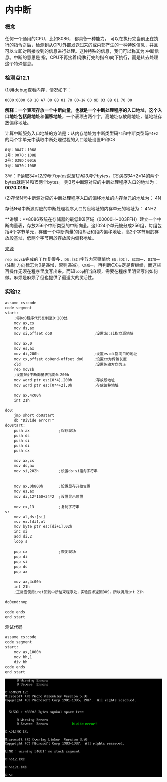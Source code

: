 # 内中断

### 概念

任何一个通用的CPU，比如8086， 都具备一种能力， 可以在执行完当前正在执行的指令之后，检测到从CPU外部发送过来的或内部产生的一种特殊信息，并且可以立即对所接收到的信息进行处理。这种特殊的信息，我们可以称其为:中断信息。中断的意思是
指，CPU不再接着(刚执行完的指令)向下执行，而是转去处理这个特殊信息。

### 检测点12.1

(1)用debug查看内存，情况如下：

`0000:0000 68 10 A7 00 8B 01 70 00-16 00 9D 03 8B 01 70 00`

**解释：**一个表项存放一个中断向量，也就是一个中断处理程序的入口地址，这个入口地址包括**段地址**和**偏移地址**，一个表项占两个字，高地址存放段地址，低地址存放偏移地址。

 计算中断服务入口地址的方法是：从内存地址为中断类型码`*4`和中断类型码`*4+2`的两个字单元中读取中断处理过程的入口地址设置IP和CS

   ```assembly
 0号：00A7：1068
 1号：0070：108B
 2号：039D：0016
 3号：0070：108B
   ```



   3号：IP读取3*4=12的两个bytes就是12和13两个bytes，CS读取3*4+2=14的两个bytes就是14和15两个bytes。
   则3号中断源对应的中断处理程序入口的地址为：**0070:018b**


(2)存储N号中断源对应的中断处理程序入口的偏移地址的内存单元的地址为： 4N

存储N号中断源对应的中断处理程序入口的段地址的内存单元的地址为：  4N+2

 **讲解：**8086系统在存储器的最低1KB区域（00000H~003FFH）建立一个中断向量表，存放256个中断类型的中断向量。这1024个单元被分成256组，每组包括4个字节单元，存储一个中断向量的段基址和段内偏移地址，高2个字节用於存放段基址，低两个字节用於存放段内偏移地址。

[来源](http://blog.sina.com.cn/s/blog_171daf8e00102xcow.html)

`rep movsb`完成的工作复很多，`DS:[SI]`字节内容赋值给 `ES:[DI]`，`SI加一`，`DI加一`(注制:方向标志为0是递增，否则递减)，`CX减一`，再判断CX决定是否继续，而这些百操作无须在程序里度写出来。而知`loop`相当麻烦，需要在程序里明显写出如何做。麻烦是麻烦了但也提供了最道大的灵活性。

### 实验12

```assembly
assume cs:code
code segment	
start:
	;将Do0程序代码复制至0:200处
	mov ax,cs
	mov ds,ax
	mov si,offset do0					;设置ds:si指向源地址
	
	mov ax,0
	mov es,ax
	mov di,200h							;设置es:di指向目的地址
	mov cx,offset do0end-offset do0		;设置cx为传输长度
	cld									;设置传输方向为正
	rep movsb
	;设置0号中断向量表指向0:200h
	mov word ptr es:[0*4],200h			;存放段地址
	mov word ptr es:[0*4+2],0h 			;存放偏移地址
	
	mov ax,4c00h
	int 21h

do0:
	jmp short do0start
	db "Divide error!"
do0start:	
	push ax				;保存现场
	push ds
	push si
	push di
	push cx	
	
	mov ax,cs
	mov ds,ax
	mov si,202h			;设置ds:si指向字符串

	
	mov ax,0b800h		;设置显存开始位置
	mov es,ax
	mov di,12*160+34*2	;设置显示位置
	
	mov cx,13			;复制字符串
s:
	mov al,ds:[si]
	mov es:[di],al
	mov byte ptr es:[di+1],02h
	inc si
	add di,2
	loop s
							
	pop cx				;恢复现场
	pop di
	pop si
	pop ds
	pop ax
	
	mov ax,4c00h 
	int 21h
	;正常应使用iret回到中断结束程序处，实验要求返回DOS，所以调用int 21h    
	
do0end:nop

code ends
end start
```

测试代码

```assembly
assume cs:code
code segment
start:
	mov ax,1000h
	mov bh,1
	div bh
code ends
end start
```

![image-20200513121719036](images/20200513121719036.png)